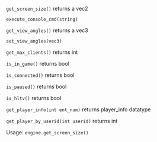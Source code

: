 `get_screen_size()` returns a vec2

`execute_console_cmd(string)`

`get_view_angles()` returns a vec3

`set_view_angles(vec3)`

`get_max_clients()` returns int

`is_in_game()` returns bool

`is_connected()` returns bool

`is_paused()` returns bool

`is_hltv()` returns bool

`get_player_info(int ent_num)` returns player_info datatype

`get_player_by_userid(int userid)` returns int

Usage:
 `engine.get_screen_size()`